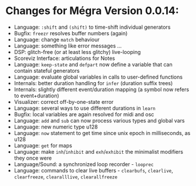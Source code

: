 # Changes for Mégra Version 0.0.14:

* Language: `:shift` and `(shift)` to time-shift individual generators
* Bugfix: `freezr` resolves buffer numbers (again)
* Language: change `match` behaviour
* Language: something like error messages ...
* DSP: glitch-free (or at least less glitchy) live-looping
* Scoreviz Interface: articulations for Notes
* Language: `keep-state` and `defpart` now define a variable that can contain stateful generators
* Language: evaluate global variables in calls to user-defined functions
* Internals: better duration handling for `infer` (duration suffix trees)
* Internals: slightly different event/duration mapping (a symbol now refers to event+duration)
* Visualizer: correct off-by-one-state error
* Language: several ways to use different durations in `learn`
* Bugfix: local variables are again resolved for midi and osc
* Language: `add` and `sub` can now process various types and global vars
* Language: new numeric type u128
* Language: `now` statement to get time since unix epoch in milliseconds, as u128
* Language: `get` for maps
* Language: make `inh`/`inhibit` and `exh`/`exhibit` the minimalist modifiers they once were
* Language/Sound: a synchronized loop recorder - `looprec` 
* Language: commands to clear live buffers - `clearbufs`, `clearlive`, `clearfreeze`, `clearalllive`, `clearallfreeze`
